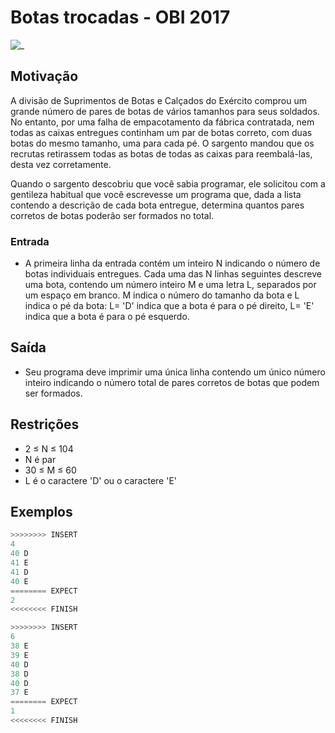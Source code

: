 # Botas trocadas - OBI 2017

![_](https://raw.githubusercontent.com/qxcodefup/arcade/master/base/botas/cover.jpg)

## Motivação

A divisão de Suprimentos de Botas e Calçados do Exército comprou um grande número de pares de botas de vários tamanhos para seus soldados. No entanto, por uma falha de empacotamento da fábrica contratada, nem todas as caixas entregues continham um par de botas correto, com duas botas do mesmo tamanho, uma para cada pé. O sargento mandou que os recrutas retirassem todas as botas de todas as caixas para reembalá-las, desta vez corretamente.

Quando o sargento descobriu que você sabia programar, ele solicitou com a gentileza habitual que você escrevesse um programa que, dada a lista contendo a descrição de cada bota entregue, determina quantos pares corretos de botas poderão ser formados no total.

### Entrada

- A primeira linha da entrada contém um inteiro N indicando o número de botas individuais entregues. Cada uma das N linhas seguintes descreve uma bota, contendo um número inteiro M e uma letra L, separados por um espaço em branco. M indica o número do tamanho da bota e L indica o pé da bota: L= 'D' indica que a bota é para o pé direito, L= 'E' indica que a bota é para o pé esquerdo.

## Saída

- Seu programa deve imprimir uma única linha contendo um único número inteiro indicando o número total de pares corretos de botas que podem ser formados.

## Restrições

- 2 ≤ N ≤ 104
- N é par
- 30 ≤ M ≤ 60
- L é o caractere 'D' ou o caractere 'E'

## Exemplos

``` py
>>>>>>>> INSERT
4
40 D
41 E
41 D
40 E
======== EXPECT
2
<<<<<<<< FINISH
```

```py
>>>>>>>> INSERT
6
38 E
39 E
40 D
38 D
40 D
37 E
======== EXPECT
1
<<<<<<<< FINISH
```
